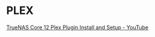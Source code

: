 # PLEX

[TrueNAS Core 12 Plex Plugin Install and Setup - YouTube](https://www.youtube.com/watch?v=looBzNEtjDQ)

